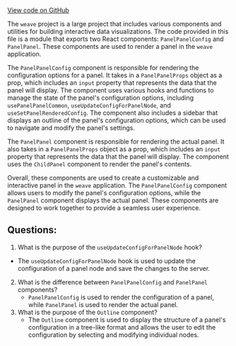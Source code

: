 [View code on GitHub](https://github.com/wandb/weave/weave-js/src/components/Panel2/PanelPanel.tsx)

The `weave` project is a large project that includes various components and utilities for building interactive data visualizations. The code provided in this file is a module that exports two React components: `PanelPanelConfig` and `PanelPanel`. These components are used to render a panel in the `weave` application.

The `PanelPanelConfig` component is responsible for rendering the configuration options for a panel. It takes in a `PanelPanelProps` object as a prop, which includes an `input` property that represents the data that the panel will display. The component uses various hooks and functions to manage the state of the panel's configuration options, including `usePanelPanelCommon`, `useUpdateConfigForPanelNode`, and `useSetPanelRenderedConfig`. The component also includes a sidebar that displays an outline of the panel's configuration options, which can be used to navigate and modify the panel's settings.

The `PanelPanel` component is responsible for rendering the actual panel. It also takes in a `PanelPanelProps` object as a prop, which includes an `input` property that represents the data that the panel will display. The component uses the `ChildPanel` component to render the panel's contents.

Overall, these components are used to create a customizable and interactive panel in the `weave` application. The `PanelPanelConfig` component allows users to modify the panel's configuration options, while the `PanelPanel` component displays the actual panel. These components are designed to work together to provide a seamless user experience.
## Questions: 
 1. What is the purpose of the `useUpdateConfigForPanelNode` hook?
   - The `useUpdateConfigForPanelNode` hook is used to update the configuration of a panel node and save the changes to the server.
2. What is the difference between `PanelPanelConfig` and `PanelPanel` components?
   - `PanelPanelConfig` is used to render the configuration of a panel, while `PanelPanel` is used to render the actual panel.
3. What is the purpose of the `Outline` component?
   - The `Outline` component is used to display the structure of a panel's configuration in a tree-like format and allows the user to edit the configuration by selecting and modifying individual nodes.